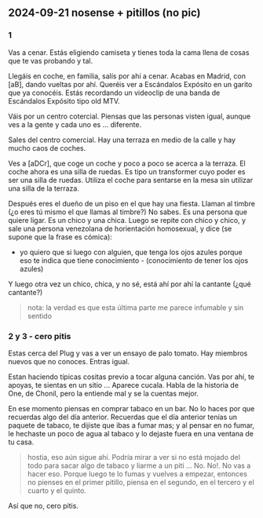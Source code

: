 ## 2024-09-21 nosense + pitillos (no pic)

### 1

Vas a cenar. Estás eligiendo camiseta y tienes toda la cama llena de cosas que te vas probando y tal. 

Llegáis en coche, en familia, salís por ahí a cenar.
Acabas en Madrid, con [aB], dando vueltas por ahí.
Queréis ver a Escándalos Expósito en un garito que ya conocéis.
Estás recordando un videoclip de una banda de Escándalos Expósito tipo old MTV.

Váis por un centro cotercial.
Piensas que las personas visten igual, aunque ves a la gente y cada uno es ... diferente.

Sales del centro comercial. Hay una terraza en medio de la calle y hay mucho caos de coches.

Ves a [aDCr], que coge un coche y poco a poco se acerca a la terraza.
El coche ahora es una silla de ruedas. Es tipo un transformer cuyo poder es ser una silla de ruedas.
Utiliza el coche para sentarse en la mesa sin utilizar una silla de la terraza.

Después eres el dueño de un piso en el que hay una fiesta.
Llaman al timbre  (¿o eres tú mismo el que llamas al timbre?)
No sabes. Es una persona que quiere ligar. Es un chico y una chica.
Luego se repite con chico y chico,
y sale una persona venezolana de horientación homosexual, y dice (se supone que la frase es cómica):

- yo quiero que si luego con alguien, que tenga los ojos azules porque eso te indica que tiene conocimiento - (conocimiento de tener los ojos azules)

Y luego otra vez un chico, chica, y no sé, está ahí por ahí la cantante (¿qué cantante?)

> nota: la verdad es que esta última parte me parece infumable y sin sentido


### 2 y 3 - cero pitis

Estas cerca del Plug y vas a ver un ensayo de palo tomato.
Hay miembros nuevos que no conoces. Entras igual.

Estan haciendo típicas cositas previo a tocar alguna canción.
Vas por ahí, te apoyas, te sientas en un sitio ...
Aparece cucala. Habla de la historia de One, de Chonil, pero la entiende mal y se la cuentas mejor.

En ese momento piensas en comprar tabaco en un bar.
No lo haces por que recuerdas algo del día anterior.
Recuerdas que el día anterior tenías un paquete de tabaco, te dijiste que ibas a fumar mas; y al pensar en no fumar, le hechaste un poco de agua al tabaco y lo dejaste fuera en una ventana de tu casa.

> hostia, eso aún sigue ahí. Podría mirar a ver si no está mojado del todo para sacar algo de tabaco y liarme a un piti ... No. No!. No vas a hacer eso. Porque luego te lo fumas y vuelves a empezar, entonces no pienses en el primer pitillo, piensa en el segundo, en el tercero y el cuarto y el quinto.

Así que no, cero pitis.
